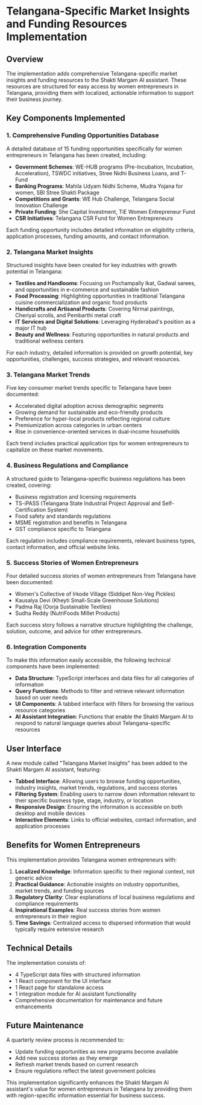 # Telangana-Specific Market Insights and Funding Resources Implementation

## Overview

The implementation adds comprehensive Telangana-specific market insights and funding resources to the Shakti Margam AI assistant. These resources are structured for easy access by women entrepreneurs in Telangana, providing them with localized, actionable information to support their business journey.

## Key Components Implemented

### 1. Comprehensive Funding Opportunities Database

A detailed database of 15 funding opportunities specifically for women entrepreneurs in Telangana has been created, including:

- **Government Schemes**: WE-HUB programs (Pre-Incubation, Incubation, Acceleration), TSWDC initiatives, Stree Nidhi Business Loans, and T-Fund
- **Banking Programs**: Mahila Udyam Nidhi Scheme, Mudra Yojana for women, SBI Stree Shakti Package
- **Competitions and Grants**: WE Hub Challenge, Telangana Social Innovation Challenge
- **Private Funding**: She Capital Investment, TiE Women Entrepreneur Fund
- **CSR Initiatives**: Telangana CSR Fund for Women Entrepreneurs

Each funding opportunity includes detailed information on eligibility criteria, application processes, funding amounts, and contact information.

### 2. Telangana Market Insights

Structured insights have been created for key industries with growth potential in Telangana:

- **Textiles and Handlooms**: Focusing on Pochampally Ikat, Gadwal sarees, and opportunities in e-commerce and sustainable fashion
- **Food Processing**: Highlighting opportunities in traditional Telangana cuisine commercialization and organic food products
- **Handicrafts and Artisanal Products**: Covering Nirmal paintings, Cheriyal scrolls, and Pembarthi metal craft
- **IT Services and Digital Solutions**: Leveraging Hyderabad's position as a major IT hub
- **Beauty and Wellness**: Featuring opportunities in natural products and traditional wellness centers

For each industry, detailed information is provided on growth potential, key opportunities, challenges, success strategies, and relevant resources.

### 3. Telangana Market Trends

Five key consumer market trends specific to Telangana have been documented:

- Accelerated digital adoption across demographic segments
- Growing demand for sustainable and eco-friendly products
- Preference for hyper-local products reflecting regional culture
- Premiumization across categories in urban centers
- Rise in convenience-oriented services in dual-income households

Each trend includes practical application tips for women entrepreneurs to capitalize on these market movements.

### 4. Business Regulations and Compliance

A structured guide to Telangana-specific business regulations has been created, covering:

- Business registration and licensing requirements
- TS-iPASS (Telangana State Industrial Project Approval and Self-Certification System)
- Food safety and standards regulations
- MSME registration and benefits in Telangana
- GST compliance specific to Telangana

Each regulation includes compliance requirements, relevant business types, contact information, and official website links.

### 5. Success Stories of Women Entrepreneurs

Four detailed success stories of women entrepreneurs from Telangana have been documented:

- Women's Collective of Irkode Village (Siddipet Non-Veg Pickles)
- Kausalya Devi (Kheyti Small-Scale Greenhouse Solutions)
- Padma Raj (Oorja Sustainable Textiles)
- Sudha Reddy (NutriFoods Millet Products)

Each success story follows a narrative structure highlighting the challenge, solution, outcome, and advice for other entrepreneurs.

### 6. Integration Components

To make this information easily accessible, the following technical components have been implemented:

- **Data Structure**: TypeScript interfaces and data files for all categories of information
- **Query Functions**: Methods to filter and retrieve relevant information based on user needs
- **UI Components**: A tabbed interface with filters for browsing the various resource categories
- **AI Assistant Integration**: Functions that enable the Shakti Margam AI to respond to natural language queries about Telangana-specific resources

## User Interface

A new module called "Telangana Market Insights" has been added to the Shakti Margam AI assistant, featuring:

- **Tabbed Interface**: Allowing users to browse funding opportunities, industry insights, market trends, regulations, and success stories
- **Filtering System**: Enabling users to narrow down information relevant to their specific business type, stage, industry, or location
- **Responsive Design**: Ensuring the information is accessible on both desktop and mobile devices
- **Interactive Elements**: Links to official websites, contact information, and application processes

## Benefits for Women Entrepreneurs

This implementation provides Telangana women entrepreneurs with:

1. **Localized Knowledge**: Information specific to their regional context, not generic advice
2. **Practical Guidance**: Actionable insights on industry opportunities, market trends, and funding sources
3. **Regulatory Clarity**: Clear explanations of local business regulations and compliance requirements
4. **Inspirational Examples**: Real success stories from women entrepreneurs in their region
5. **Time Savings**: Centralized access to dispersed information that would typically require extensive research

## Technical Details

The implementation consists of:

- 4 TypeScript data files with structured information
- 1 React component for the UI interface
- 1 React page for standalone access
- 1 integration module for AI assistant functionality
- Comprehensive documentation for maintenance and future enhancements

## Future Maintenance

A quarterly review process is recommended to:

- Update funding opportunities as new programs become available
- Add new success stories as they emerge
- Refresh market trends based on current research
- Ensure regulations reflect the latest government policies

This implementation significantly enhances the Shakti Margam AI assistant's value for women entrepreneurs in Telangana by providing them with region-specific information essential for business success.